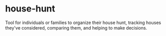 # house-hunt
Tool for individuals or families to organize their house hunt, tracking houses they've considered, comparing them, and helping to make decisions.
